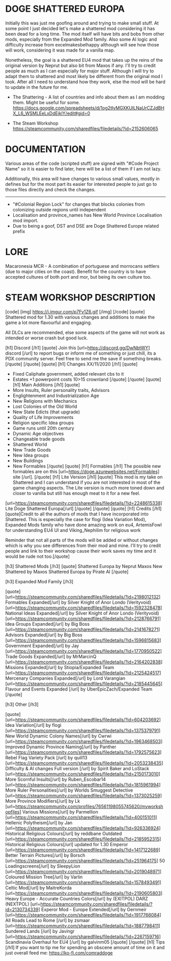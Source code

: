 # DOGE SHATTERED EUROPA
Initially this was just me goofing around and trying to make small stuff. At some point I just decided let's make a shattered
mod considering it has been dead for a long time. The mod itself will have bits and bobs from other mods, especially from the Expanded Mod family.
Also some AI logic and difficulty increase from excelmakesbelhappy although will see how those will work, considering it was made for a vanilla map.

Nonetheless, the goal is a shattered EU4 mod that takes up the reins of the original version by Neprut but also bit from Maxos if any.
I'll try to credit people as much as I can especially for major stuff. Although I will try to adapt them to shattered and most likely be different
from the original mod I took. After all I need to understand how they work, else the mod will be hard to update in the future for me.


- The Shattering - A list of countries and info about them as I am modding them. Might be useful for some.
https://docs.google.com/spreadsheets/d/1og2tIyMGXKUlLNaUrCZJdBHX_L6_WSMLEeLxDdEiklY/edit#gid=0

- The Steam Workshop
https://steamcommunity.com/sharedfiles/filedetails/?id=2152606065


# DOCUMENTATION

Various areas of the code (scripted stuff) are signed with "#Code Project Name" so it is easier to find later, here will be a list of them if I am not lazy.

Additionally, this area will have changes to various small values, mostly in defines but for the most part its easier for interested people to just go to those files directly and check the changes.

---------------------------------------------------------
- "#Colonial Region Lock" for changes that blocks colonies from colonizing outside regions until independent
- Localisation and province_names has New World Province Localisation mod import.
- Due to being a goof, DST and DSE are Doge Shattered Europe related prefix


# LORE

Macaronesia MCR - A combination of portuguese and morrocans settlers (due to major cities on the coast). Benefit for the country is to have accepted cultures of both port and mor, but being its own culture too.


# STEAM WORKSHOP DESCRIPTION
[code]                                  [img] https://i.imgur.com/p7Fv1Z6.gif [/img] [/code]
[quote]
Shattered mod for 1.30 with various changes and additions to make the game a lot more flavourful and engaging.

All DLCs are recommended, else some aspects of the game will not work as intended or worse crash but good luck.

[h1] Discord [/h1]
[quote] Join this [url=https://discord.gg/DwNbtWY] discord [/url] to report bugs or inform me of something or just chill, its a PDX community server. 
Feel free to send me the save if something breaks.
[/quote]
[/quote]
[quote]
[h1] Changes XX/11/2020 [/h1]
[quote]
- Fixed Caliphate government, added relevant cbs to it
- Estates +1 powerpoint costs 10>15 crownland
[/quote]
[/quote]
[quote]
[h1] Main Additions [/h1]
[quote]
- More Insults, Ruler personality traits, Advisors
- Englightenment and Industrialization Age
- New Religions with Mechanics
- Lost Colonies of the Old World
- New State Edicts (that upgrade)
- Quality of Life Improvements
- Religion specific Idea groups
- Game runs until 20th century
- Dynamic Age objectives
- Changeable trade goods
- Shattered World
- New Trade Goods
- New Idea groups
- New Buildings
- New Formables [/quote]
[quote]
[h1] Formables [/h1]
The possible new formables are on this [url=https://doge.azurewebsites.net/Formables] site [/url].
[/quote]
[h1] Lite Version [/h1]
[quote] This mod is my take on Shattered and I can understand if you are not interested in most of the game changing aspects. The Lite version is much more toned down and closer to vanilla but still has enough meat to it for a new feel.

[url=https://steamcommunity.com/sharedfiles/filedetails/?id=2248615338] Lite Doge Shattered Europa[/url]
[/quote]
[/quote]
[quote]
[h1] Credits [/h1]
[quote]Credit to all the authors of mods that I have incorporated into Shattered. This is especially the case for flogi (Idea Variation Mod), Expanded Mods family who have done amazing work on eu4, ArtemisFowl for understanding EU4 UI and Viking_Nephilim for religious work

Reminder that not all parts of the mods will be added or without changes which is why you see differences from their mod and mine. I'll try to credit people and link to their workshop cause their work saves my time and it would be rude not too.[/quote]

[h3] Shattered Mods [/h3]
[quote]
    Shattered Europa by Neprut
    Maxos New Shattered by Maxos
    Shattered Europa by Pirate AI [/quote]

[h3] Expanded Mod Family [/h3]

[quote]    
    [url=https://steamcommunity.com/sharedfiles/filedetails/?id=2198012132] Formables Expanded[/url]  by Silver Knight of Anor Londo (Verityvoid)
    [url=https://steamcommunity.com/sharedfiles/filedetails/?id=1592328478] National Ideas Expanded[/url] by Silver Knight of Anor Londo (Verityvoid)     
    [url=https://steamcommunity.com/sharedfiles/filedetails/?id=2128766791] Idea Groups Expanded[/url] by Big Boss 
    [url=https://steamcommunity.com/sharedfiles/filedetails/?id=2141678271] Advisors Expanded[/url] by Big Boss     
    [url=https://steamcommunity.com/sharedfiles/filedetails/?id=1596815683] Government Expanded[/url] by Jay 
    [url=https://steamcommunity.com/sharedfiles/filedetails/?id=1770950522] Trade Goods Expanded[/url] by MrMarcinQ‎ 
    [url=https://steamcommunity.com/sharedfiles/filedetails/?id=2164202838] Missions Expanded[/url] by Stiopia/Expanded Team 
    [url=https://steamcommunity.com/sharedfiles/filedetails/?id=2125424517] Mercenary Companies Expanded[/url] by Lord Varangian
    [url=https://steamcommunity.com/sharedfiles/filedetails/?id=2185445645] Flavour and Events Expanded [/url] by UberEpicZach/Expanded Team [/quote]
    
[h3] Other [/h3]

[quote]    
    [url=https://steamcommunity.com/sharedfiles/filedetails/?id=604203692] Idea Variation[/url] by flogi 
    [url=https://steamcommunity.com/sharedfiles/filedetails/?id=1375379791] New World Dynamic Colony Names[/url] by Cwrwi 
    [url=https://steamcommunity.com/sharedfiles/filedetails/?id=1963468503] Improved Dynamic Province Naming[/url] by Panther 
    [url=https://steamcommunity.com/sharedfiles/filedetails/?id=1792575623] Rebel Flag Variety Pack [/url] by quill13 
    [url=https://steamcommunity.com/sharedfiles/filedetails/?id=2053238435] Difficulty & AI changes Full version [/url] by Spirit Baker and LoStack
    [url=https://steamcommunity.com/sharedfiles/filedetails/?id=2150173010] More Scornful Insults[/url] by Ruben_Escobar14 
    [url=https://steamcommunity.com/sharedfiles/filedetails/?id=1815961994] More Ruler Personalities[/url] by Worlds Smuggest Detective 
    [url=https://steamcommunity.com/sharedfiles/filedetails/?id=1373025259] More Province Modifiers[/url] by Lk 
    [url=https://steamcommunity.com/profiles/76561198055745620/myworkshopfiles] Various Missions[/url] by Parmellion 
    [url=https://steamcommunity.com/sharedfiles/filedetails/?id=400151011] Hellenic Polytheism[/url] by Jan 
    [url=https://steamcommunity.com/sharedfiles/filedetails/?id=926336924] Historical Religious Colours[/url] by reddbane  Outdated
    [url=https://steamcommunity.com/sharedfiles/filedetails/?id=2185952315] Historical Religious Colours[/url] updated for 1.30 Emperor 
    [url=https://steamcommunity.com/sharedfiles/filedetails/?id=1417122689] Better Terrain Pictures[/url] by Borsch 
    [url=https://steamcommunity.com/sharedfiles/filedetails/?id=251964175] 50 Loadingscreens[/url] by SleepyLion 
    [url=https://steamcommunity.com/sharedfiles/filedetails/?id=2019048971] Coloured Mission Tree[/url] by Varlin 
    [url=https://steamcommunity.com/sharedfiles/filedetails/?id=1578493491] Celtic Mod[/url] by MaitreKorda 
    [url=https://steamcommunity.com/sharedfiles/filedetails/?id=2190605803] Heavy Europe - Accurate Countries Colors[/url] by (EXITPOL) DARZ (NEXTPOL)
    [url=https://steamcommunity.com/sharedfiles/filedetails/?id=2130734339] Experor Mod - Europe Extended[/url] by Gernmeir 
    [url=https://steamcommunity.com/sharedfiles/filedetails/?id=1917766084] All Roads Lead to Rome [/url] by zsmaar
    [url=https://steamcommunity.com/sharedfiles/filedetails/?id=1887798411] Sundered Lands [/url] by Javingr
    [url=https://steamcommunity.com/sharedfiles/filedetails/?id=2267159716] Scandinavia Overhaul for EU4 [/url] by galvinm05 [/quote]
[/quote]
[h1] Tips [/h1]
If you want to tip me for spending an obscene amount of time on it and just overall feed me:
https://ko-fi.com/comraddoge